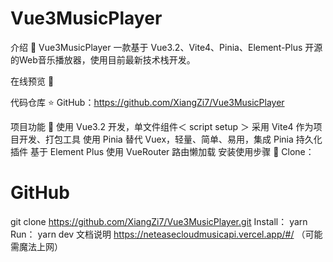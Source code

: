 # Vue3MusicPlayer
介绍 📖
Vue3MusicPlayer 一款基于 Vue3.2、Vite4、Pinia、Element-Plus 开源的Web音乐播放器，使用目前最新技术栈开发。

在线预览 👀
<!-- Link：https://admin.spicyboy.cn -->
代码仓库 ⭐
GitHub：https://github.com/XiangZi7/Vue3MusicPlayer

项目功能 🔨
使用 Vue3.2 开发，单文件组件＜ script setup ＞
采用 Vite4 作为项目开发、打包工具
使用 Pinia 替代 Vuex，轻量、简单、易用，集成 Pinia 持久化插件
基于 Element Plus
使用 VueRouter 路由懒加载
安装使用步骤 📔
Clone：
# GitHub
git clone https://github.com/XiangZi7/Vue3MusicPlayer.git
Install：
yarn 
Run：
yarn dev
文档说明
https://neteasecloudmusicapi.vercel.app/#/  （可能需魔法上网）
